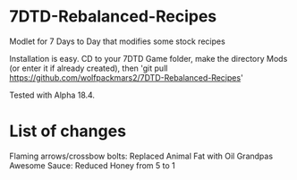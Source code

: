 # 7DTD-Rebalanced-Recipes
Modlet for 7 Days to Day that modifies some stock recipes

Installation is easy.  CD to your 7DTD Game folder, make the directory Mods (or enter it if already created), then 'git pull https://github.com/wolfpackmars2/7DTD-Rebalanced-Recipes'

Tested with Alpha 18.4.

# List of changes
Flaming arrows/crossbow bolts: Replaced Animal Fat with Oil
Grandpas Awesome Sauce: Reduced Honey from 5 to 1
